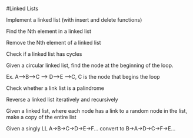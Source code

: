 
#Linked Lists

Implement a linked list (with insert and delete functions)

Find the Nth element in a linked list

Remove the Nth element of a linked list

Check if a linked list has cycles

Given a circular linked list, find the node at the beginning of the loop.

Ex. A-->B-->C --> D-->E -->C, C is the node that begins the loop

Check whether a link list is a palindrome

Reverse a linked list iteratively and recursively

Given a linked list, where each node has a link to a random node in the list, make a copy of the entire list

Given a singly LL A->B->C->D->E->F... convert to B->A->D->C->F->E...
